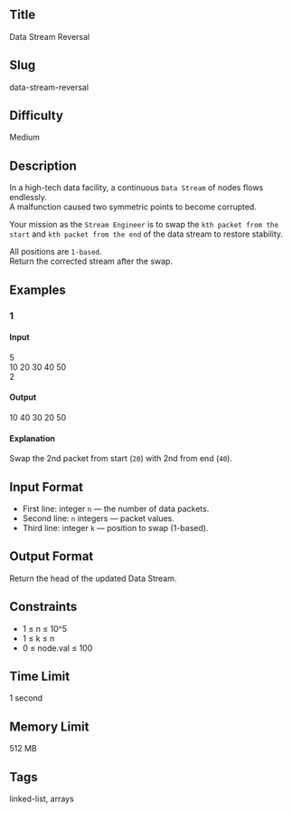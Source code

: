 ## Title
Data Stream Reversal

## Slug
data-stream-reversal

## Difficulty
Medium

## Description
In a high-tech data facility, a continuous `Data Stream` of nodes flows endlessly.  
A malfunction caused two symmetric points to become corrupted.  

Your mission as the `Stream Engineer` is to swap the `kth packet from the start` and `kth packet from the end` of the data stream to restore stability.  

All positions are `1-based`.  
Return the corrected stream after the swap.

## Examples
### 1 
#### Input
5  
10 20 30 40 50  
2

#### Output
10 40 30 20 50

#### Explanation
Swap the 2nd packet from start (`20`) with 2nd from end (`40`).

## Input Format
- First line: integer `n` — the number of data packets.  
- Second line: `n` integers — packet values.  
- Third line: integer `k` — position to swap (1-based).

## Output Format
Return the head of the updated Data Stream.

## Constraints
- 1 ≤ n ≤ 10^5  
- 1 ≤ k ≤ n  
- 0 ≤ node.val ≤ 100

## Time Limit
1 second

## Memory Limit
512 MB

## Tags
linked-list, arrays
